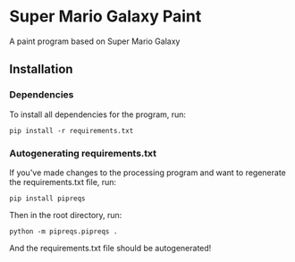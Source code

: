 # Super Mario Galaxy Paint
A paint program based on Super Mario Galaxy

## Installation

### Dependencies
To install all dependencies for the program, run:
```
pip install -r requirements.txt
```

### Autogenerating requirements.txt
If you've made changes to the processing program and want to regenerate the requirements.txt file, run:
```
pip install pipreqs
```
Then in the root directory, run:
```
python -m pipreqs.pipreqs .
```
And the requirements.txt file should be autogenerated!
